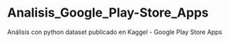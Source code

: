 # Analisis_Google_Play-Store_Apps
Análisis con python dataset publicado en Kaggel - Google Play Store Apps
